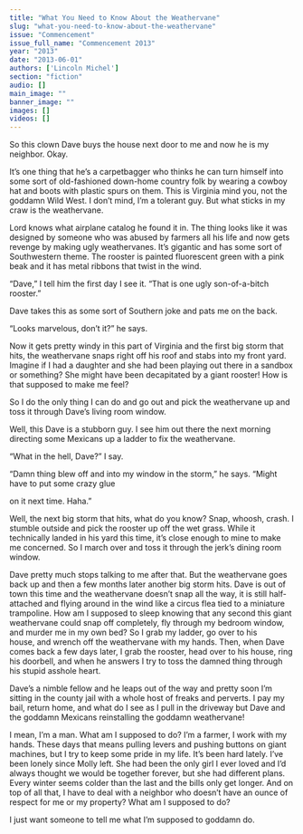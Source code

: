 ```yaml
---
title: "What You Need to Know About the Weathervane"
slug: "what-you-need-to-know-about-the-weathervane"
issue: "Commencement"
issue_full_name: "Commencement 2013"
year: "2013"
date: "2013-06-01"
authors: ['Lincoln Michel']
section: "fiction"
audio: []
main_image: ""
banner_image: ""
images: []
videos: []
---
```

So this clown Dave buys the house next door to me and now he is my neighbor. Okay. 

It’s one thing that he’s a carpetbagger who thinks he can turn himself into some sort of old-fashioned down-home country folk by wearing a cowboy hat and boots with plastic spurs on them. This is Virginia mind you, not the goddamn Wild West. I don’t mind, I’m a tolerant guy. But what sticks in my craw is the weathervane. 

Lord knows what airplane catalog he found it in. The thing looks like it was designed by someone who was abused by farmers all his life and now gets revenge by making ugly weathervanes. It’s gigantic and has some sort of Southwestern theme. The rooster is painted fluorescent green with a pink beak and it has metal ribbons that twist in the wind. 

“Dave,” I tell him the first day I see it. “That is one ugly son-of-a-bitch rooster.”

Dave takes this as some sort of Southern joke and pats me on the back. 

“Looks marvelous, don’t it?” he says.

Now it gets pretty windy in this part of Virginia and the first big storm that hits, the weathervane snaps right off his roof and stabs into my front yard. Imagine if I had a daughter and she had been playing out there in a sandbox or something? She might have been decapitated by a giant rooster! How is that supposed to make me feel?

So I do the only thing I can do and go out and pick the weathervane up and toss it through Dave’s living room window. 

Well, this Dave is a stubborn guy. I see him out there the next morning directing some Mexicans up a ladder to fix the weathervane.

“What in the hell, Dave?” I say.

“Damn thing blew off and into my window in the storm,” he says. “Might have to put some crazy glue 

on it next time. Haha.”

Well, the next big storm that hits, what do you know? Snap, whoosh, crash. I stumble outside and pick the rooster up off the wet grass. While it technically landed in his yard this time, it’s close enough to mine to make me concerned. So I march over and toss it through the jerk’s dining room window. 

Dave pretty much stops talking to me after that. But the weathervane goes back up and then a few months later another big storm hits. Dave is out of town this time and the weathervane doesn’t snap all the way, it is still half-attached and flying around in the wind like a circus flea tied to a miniature trampoline. How am I supposed to sleep knowing that any second this giant weathervane could snap off completely, fly through my bedroom window, and murder me in my own bed? So I grab my ladder, go over to his house, and wrench off the weathervane with my hands. Then, when Dave comes back a few days later, I grab the rooster, head over to his house, ring his doorbell, and when he answers I try to toss the damned thing through his stupid asshole heart. 

Dave’s a nimble fellow and he leaps out of the way and pretty soon I’m sitting in the county jail with a whole host of freaks and perverts. I pay my bail, return home, and what do I see as I pull in the driveway but Dave and the goddamn Mexicans reinstalling the goddamn weathervane!

I mean, I’m a man. What am I supposed to do? I’m a farmer, I work with my hands. These days that means pulling levers and pushing buttons on giant machines, but I try to keep some pride in my life. It’s been hard lately. I’ve been lonely since Molly left. She had been the only girl I ever loved and I’d always thought we would be together forever, but she had different plans. Every winter seems colder than the last and the bills only get longer. And on top of all that, I have to deal with a neighbor who doesn’t have an ounce of respect for me or my property? What am I supposed to do? 

I just want someone to tell me what I’m supposed to goddamn do. 

